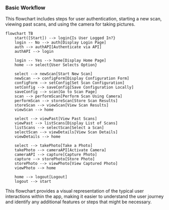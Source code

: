 ### Basic Workflow

This flowchart includes steps for user authentication, starting a new scan, viewing past scans, and using the camera for taking pictures.

```mermaid
flowchart TB
    start([Start]) --> login{Is User Logged In?}
    login -- No --> auth[Display Login Page]
    auth --> authAPI[Authenticate via API]
    authAPI --> login

    login -- Yes --> home[Display Home Page]
    home --> select{User Selects Option}

    select --> newScan[Start New Scan]
    newScan --> configForm[Display Configuration Form]
    configForm --> setConfig[Set Scan Configuration]
    setConfig --> saveConfig[Save Configuration Locally]
    saveConfig --> scan[Go to Scan Page]
    scan --> performScan[Perform Scan Using Camera]
    performScan --> storeScan[Store Scan Results]
    storeScan --> viewScan[View Scan Results]
    viewScan --> home

    select --> viewPast[View Past Scans]
    viewPast --> listScans[Display List of Scans]
    listScans --> selectScan[Select a Scan]
    selectScan --> viewDetails[View Scan Details]
    viewDetails --> home

    select --> takePhoto[Take a Photo]
    takePhoto --> cameraAPI[Activate Camera]
    cameraAPI --> capture[Capture Photo]
    capture --> storePhoto[Store Photo]
    storePhoto --> viewPhoto[View Captured Photo]
    viewPhoto --> home

    home --> logout[Logout]
    logout --> start
```

This flowchart provides a visual representation of the typical user interactions within the app, making it easier to understand the user journey and identify any additional features or steps that might be necessary.
